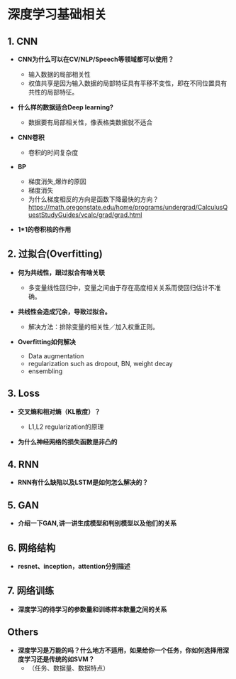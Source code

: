 # 深度学习基础相关

## 1. CNN
- **CNN为什么可以在CV/NLP/Speech等领域都可以使用？**
    * 输入数据的局部相关性
    * 权值共享是因为输入数据的局部特征具有平移不变性，即在不同位置具有共性的局部特征。

- **什么样的数据适合Deep learning?**
    * 数据要有局部相关性，像表格类数据就不适合

- **CNN卷积**
    - 卷积的时间复杂度

- **BP**
    * 梯度消失,爆炸的原因
    * 梯度消失
    * 为什么梯度相反的方向是函数下降最快的方向？
        https://math.oregonstate.edu/home/programs/undergrad/CalculusQuestStudyGuides/vcalc/grad/grad.html

- **1*1的卷积核的作用**


## 2. 过拟合(Overfitting)
- **何为共线性，跟过拟合有啥关联**
    * 多变量线性回归中，变量之间由于存在高度相关关系而使回归估计不准确。

- **共线性会造成冗余，导致过拟合。**
    * 解决方法：排除变量的相关性／加入权重正则。

- **Overfitting如何解决**
    * Data augmentation
    * regularization such as dropout, BN, weight decay
    * ensembling


## 3. Loss
- **交叉熵和相对熵（KL散度）？**
    * L1,L2 regularization的原理


- **为什么神经网络的损失函数是非凸的**


## 4. RNN
- **RNN有什么缺陷以及LSTM是如何怎么解决的？**

## 5. GAN 
- **介绍一下GAN,讲一讲生成模型和判别模型以及他们的关系**


## 6. 网络结构
- **resnet、inception，attention分别描述**

## 7. 网络训练
- **深度学习的待学习的参数量和训练样本数量之间的关系**
## Others
- **深度学习是万能的吗？什么地方不适用，如果给你一个任务，你如何选择用深度学习还是传统的如SVM？**
    * （任务、数据量、数据特点）